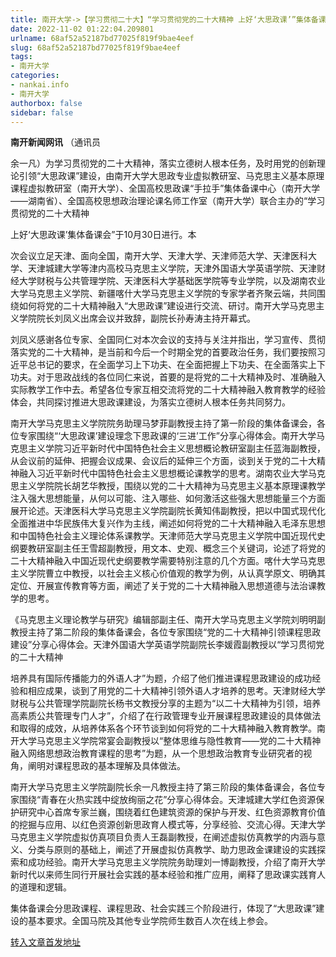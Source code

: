 ```yaml
---
title: 南开大学->【学习贯彻二十大】“学习贯彻党的二十大精神 上好‘大思政课’”集体备课会“云端”举行 | nankai.info
date: 2022-11-02 01:22:04.209801
urlname: 68af52a52187bd77025f819f9bae4eef
slug: 68af52a52187bd77025f819f9bae4eef
tags: 
- 南开大学
categories:
- nankai.info
- 南开大学
authorbox: false
sidebar: false
---
```

**南开新闻网讯** （通讯员

余一凡）为学习贯彻党的二十大精神，落实立德树人根本任务，及时用党的创新理论引领“大思政课”建设，由南开大学大思政专业虚拟教研室、马克思主义基本原理课程虚拟教研室（南开大学）、全国高校思政课“手拉手”集体备课中心（南开大学——湖南省）、全国高校思想政治理论课名师工作室（南开大学）联合主办的“学习贯彻党的二十大精神

上好‘大思政课’集体备课会”于10月30日进行。本
<!--more-->
次会议立足天津、面向全国，南开大学、天津大学、天津师范大学、天津医科大学、天津城建大学等津内高校马克思主义学院，天津外国语大学英语学院、天津财经大学财税与公共管理学院、天津医科大学基础医学院等专业学院，以及湖南农业大学马克思主义学院、新疆喀什大学马克思主义学院的专家学者齐聚云端，共同围绕如何将党的二十大精神融入“大思政课”建设进行交流、研讨。南开大学马克思主义学院院长刘凤义出席会议并致辞，副院长孙寿涛主持开幕式。

刘凤义感谢各位专家、全国同仁对本次会议的支持与关注并指出，学习宣传、贯彻落实党的二十大精神，是当前和今后一个时期全党的首要政治任务，我们要按照习近平总书记的要求，在全面学习上下功夫、在全面把握上下功夫、在全面落实上下功夫。对于思政战线的各位同仁来说，首要的是将党的二十大精神及时、准确融入实际教学工作中去。希望各位专家互相交流将党的二十大精神融入教育教学的经验体会，共同探讨推进大思政课建设，为落实立德树人根本任务共同努力。

南开大学马克思主义学院院务助理马梦菲副教授主持了第一阶段的集体备课会，各位专家围绕“‘大思政课’建设理念下思政课的‘三进’工作”分享心得体会。南开大学马克思主义学院习近平新时代中国特色社会主义思想概论教研室副主任蓝海副教授，从会议前的延伸、把握会议成果、会议后的延伸三个方面，谈到关于党的二十大精神融入习近平新时代中国特色社会主义思想概论课教学的思考。湖南农业大学马克思主义学院院长胡艺华教授，围绕以党的二十大精神为马克思主义基本原理课教学注入强大思想能量，从何以可能、注入哪些、如何激活这些强大思想能量三个方面展开论述。天津医科大学马克思主义学院副院长黄知伟副教授，把以中国式现代化全面推进中华民族伟大复兴作为主线，阐述如何将党的二十大精神融入毛泽东思想和中国特色社会主义理论体系课教学。天津师范大学马克思主义学院中国近现代史纲要教研室副主任王雪超副教授，用文本、史观、概念三个关键词，论述了将党的二十大精神融入中国近现代史纲要教学需要特别注意的几个方面。喀什大学马克思主义学院曹立中教授，以社会主义核心价值观的教学为例，从认真学原文、明确其定位、开展宣传教育等方面，阐述了关于党的二十大精神融入思想道德与法治课教学的思考。

《马克思主义理论教学与研究》编辑部副主任、南开大学马克思主义学院刘明明副教授主持了第二阶段的集体备课会，各位专家围绕“党的二十大精神引领课程思政建设”分享心得体会。天津外国语大学英语学院副院长李媛霞副教授以“学习贯彻党的二十大精神

培养具有国际传播能力的外语人才”为题，介绍了他们推进课程思政建设的成功经验和相应成果，谈到了用党的二十大精神引领外语人才培养的思考。天津财经大学财税与公共管理学院副院长杨书文教授分享的主题为“以二十大精神为引领，培养高素质公共管理专门人才”，介绍了在行政管理专业开展课程思政建设的具体做法和取得的成效，从培养体系各个环节谈到如何将党的二十大精神融入教育教学。南开大学马克思主义学院常宴会副教授以“整体思维与隐性教育——党的二十大精神融入网络思想政治教育课程的思考”为题，从一个思想政治教育专业研究者的视角，阐明对课程思政的基本理解及具体做法。

南开大学马克思主义学院副院长余一凡教授主持了第三阶段的集体备课会，各位专家围绕“青春在火热实践中绽放绚丽之花”分享心得体会。天津城建大学红色资源保护研究中心首席专家兰巍，围绕着红色建筑资源的保护与开发、红色资源教育价值的挖掘与应用、以红色资源创新思政育人模式等，分享经验、交流心得。天津大学马克思主义学院虚拟仿真项目负责人王磊副教授，在阐述虚拟仿真教学的内涵与意义、分类与原则的基础上，阐述了开展虚拟仿真教学、助力思政金课建设的实践探索和成功经验。南开大学马克思主义学院院务助理刘一博副教授，介绍了南开大学新时代以来师生同行开展社会实践的基本经验和推广应用，阐释了思政课实践育人的道理和逻辑。

集体备课会分思政课程、课程思政、社会实践三个阶段进行，体现了“大思政课”建设的基本要求。全国马院及其他专业学院师生数百人次在线上参会。



[转入文章首发地址](http://news.nankai.edu.cn/ywsd/system/2022/10/31/030053373.shtml)